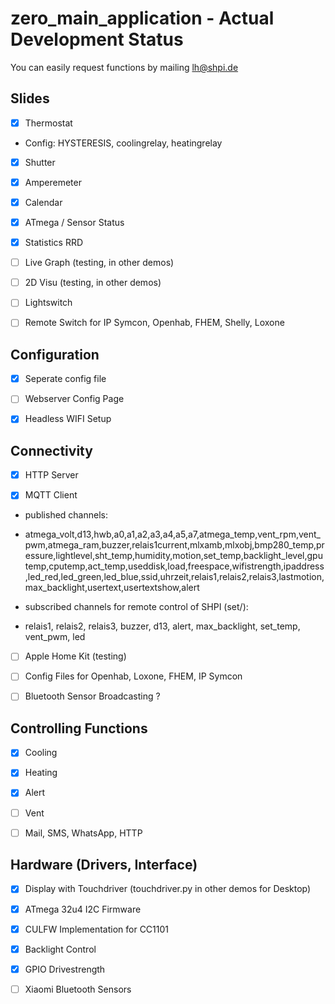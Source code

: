 # zero_main_application - Actual Development Status

You can easily request functions by mailing lh@shpi.de

## Slides

- [X] Thermostat

*  Config: HYSTERESIS, coolingrelay, heatingrelay

- [X] Shutter

- [X] Amperemeter

- [X] Calendar

- [X] ATmega / Sensor Status

- [X] Statistics RRD

- [ ] Live Graph (testing, in other demos)

- [ ] 2D Visu (testing, in other demos)

- [ ] Lightswitch

- [ ] Remote Switch for IP Symcon, Openhab, FHEM, Shelly, Loxone




## Configuration

- [X] Seperate config file

- [ ] Webserver Config Page

- [X] Headless WIFI Setup

## Connectivity

- [X] HTTP Server

- [X] MQTT Client

* published channels:

* atmega_volt,d13,hwb,a0,a1,a2,a3,a4,a5,a7,atmega_temp,vent_rpm,vent_pwm,atmega_ram,buzzer,relais1current,mlxamb,mlxobj,bmp280_temp,pressure,lightlevel,sht_temp,humidity,motion,set_temp,backlight_level,gputemp,cputemp,act_temp,useddisk,load,freespace,wifistrength,ipaddress,led_red,led_green,led_blue,ssid,uhrzeit,relais1,relais2,relais3,lastmotion,max_backlight,usertext,usertextshow,alert


* subscribed channels for remote control of SHPI (set/):

* relais1, relais2, relais3, buzzer, d13, alert, max_backlight, set_temp, vent_pwm, led



- [ ] Apple Home Kit (testing)

- [ ] Config Files for Openhab, Loxone, FHEM, IP Symcon

- [ ] Bluetooth Sensor Broadcasting ?

## Controlling Functions

- [X] Cooling

- [X] Heating

- [X] Alert

- [ ] Vent

- [ ] Mail, SMS, WhatsApp, HTTP
## Hardware (Drivers, Interface)


- [X] Display with Touchdriver (touchdriver.py in other demos for Desktop)

- [X] ATmega 32u4 I2C Firmware

- [X] CULFW Implementation for CC1101

- [X] Backlight Control

- [X] GPIO Drivestrength


- [ ] Xiaomi Bluetooth Sensors











